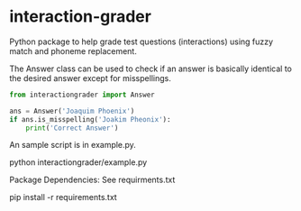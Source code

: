 # interaction-grader
Python package to help grade test questions (interactions) using fuzzy match and phoneme replacement.

The Answer class can be used to check if an answer is basically identical to the desired answer except 
for misspellings.

  
```Python
from interactiongrader import Answer

ans = Answer('Joaquim Phoenix')  
if ans.is_misspelling('Joakim Pheonix'):  
    print('Correct Answer')  
```
An sample script is in example.py.

python interactiongrader/example.py

Package Dependencies: See requirments.txt

pip install -r requirements.txt
